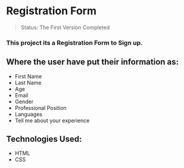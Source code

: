 <h1>Registration Form</h1>

> Status: The First Version Completed

### This project its a Registration Form to Sign up.

## Where the user have put their information as:

+ First Name
+ Last Name
+ Age
+ Email
+ Gender
+ Professional Position
+ Languages
+ Tell me about your experience

## Technologies Used:

+ HTML
+ CSS
